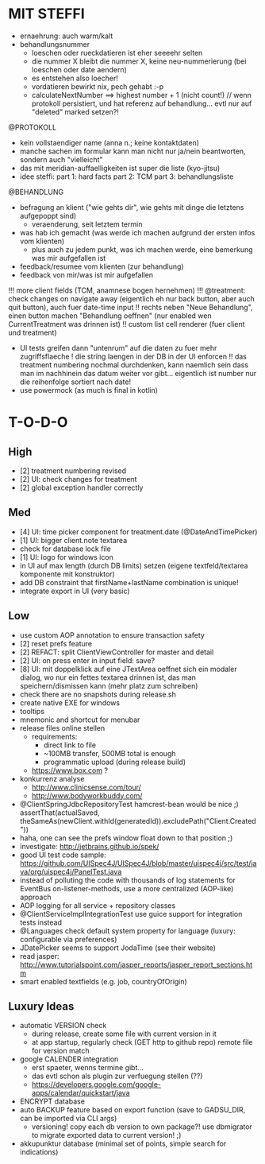
MIT STEFFI
==============================

- ernaehrung: auch warm/kalt
- behandlungsnummer
  - loeschen oder rueckdatieren ist eher seeeehr selten
  - die nummer X bleibt die nummer X, keine neu-nummerierung (bei loeschen oder date aendern)
  - es entstehen also loecher!
  - vordatieren bewirkt nix, pech gehabt :-p
  - calculateNextNumber ==> highest number + 1 (nicht count!)
  // wenn protokoll persistiert, und hat referenz auf behandlung... evtl nur auf "deleted" marked setzen?!



@PROTOKOLL
  - kein vollstaendiger name (anna n.; keine kontaktdaten)
  - manche sachen im formular kann man nicht nur ja/nein beantworten, sondern auch "vielleicht"
  - das mit meridian-auffaelligkeiten ist super die liste (kyo-jitsu)
- idee steffi:
	part 1: hard facts
	part 2: TCM
	part 3: behandlungsliste
		


@BEHANDLUNG
  - befragung an klient ("wie gehts dir", wie gehts mit dinge die letztens aufgepoppt sind)
      - veraenderung, seit letztem termin
  - was hab ich gemacht (was werde ich machen aufgrund der ersten infos vom klienten)
     + plus auch zu jedem punkt, was ich machen werde, eine bemerkung was mir aufgefallen ist
  - feedback/resumee vom klienten (zur behandlung)
  - feedback von mir/was ist mir aufgefallen


!!! more client fields (TCM, anamnese bogen hernehmen)
!!! @treatment: check changes on navigate away (eigentlich eh nur back button, aber auch quit button), auch fuer date-time input
!! rechts neben "Neue Behandlung", einen button machen "Behandlung oeffnen" (nur enabled wen CurrentTreatment was drinnen ist)
!! custom list cell renderer (fuer client und treatment)
  - UI tests greifen dann "untenrum" auf die daten zu fuer mehr zugriffsflaeche
! die string laengen in der DB in der UI enforcen
!! das treatment numbering nochmal durchdenken, kann naemlich sein dass man im nachhinein das datum weiter vor gibt... eigentlich ist number nur die reihenfolge sortiert nach date!
- use powermock (as much is final in kotlin)


# T-O-D-O

## High

* [2] treatment numbering revised
* [2] UI: check changes for treatment
* [2] global exception handler correctly


## Med

* [4] UI: time picker component for treatment.date (@DateAndTimePicker)
* [1] UI: bigger client.note textarea
* check for database lock file
* [1] UI: logo for windows icon
* in UI auf max length (durch DB limits) setzen (eigene textfeld/textarea komponente mit konstruktor)
* add DB constraint that firstName+lastName combination is unique!
* integrate export in UI (very basic)

## Low

* use custom AOP annotation to ensure transaction safety
* [2] reset prefs feature
* [2] REFACT: split ClientViewController for master and detail
* [2] UI: on press enter in input field: save?
* [8] UI: mit doppelklick auf eine JTextArea oeffnet sich ein modaler dialog, wo nur ein fettes textarea drinnen ist, das man speichern/dismissen kann (mehr platz zum schreiben)
* check there are no snapshots during release.sh
* create native EXE for windows
* tooltips
* mnemonic and shortcut for menubar
* release files online stellen
  * requirements:
    * direct link to file
    * ~100MB transfer, 500MB total is enough
    * programmatic upload (during release build)
  * https://www.box.com ?
* konkurrenz analyse
  * http://www.clinicsense.com/tour/
  * http://www.bodyworkbuddy.com/
* @ClientSpringJdbcRepositoryTest hamcrest-bean would be nice ;) assertThat(actualSaved, theSameAs(newClient.withId(generatedId)).excludePath("Client.Created"))
* haha, one can see the prefs window float down to that position ;)
* investigate: http://jetbrains.github.io/spek/
* good UI test code sample: https://github.com/UISpec4J/UISpec4J/blob/master/uispec4j/src/test/java/org/uispec4j/PanelTest.java
* instead of polluting the code with thousands of log statements for EventBus on-listener-methods, use a more centralized (AOP-like) approach
* AOP logging for all service + repository classes
* @ClientServiceImplIntegrationTest use guice support for integration tests instead
* @Languages check default system property for language (luxury: configurable via preferences)
* JDatePicker seems to support JodaTime (see their website)
* read jasper: http://www.tutorialspoint.com/jasper_reports/jasper_report_sections.htm
* smart enabled textfields (e.g. job, countryOfOrigin)
 
## Luxury Ideas

* automatic VERSION check
  * during release, create some file with current version in it
  * at app startup, regularly check (GET http to github repo) remote file for version match
* google CALENDER integration
  * erst spaeter, wenns termine gibt...
  * das evtl schon als plugin zur verfuegung stellen (??)
  * https://developers.google.com/google-apps/calendar/quickstart/java
* ENCRYPT database
* auto BACKUP feature based on export function (save to GADSU_DIR, can be imported via CLI args)
  * versioning! copy each db version to own package?! use dbmigrator to migrate exported data to current version! ;)
* akkupunktur database (minimal set of points, simple search for indications)
